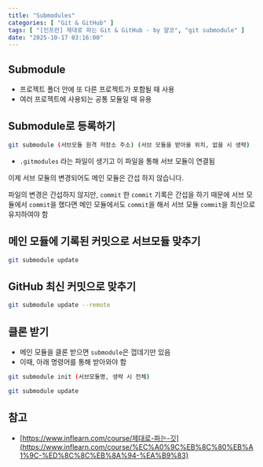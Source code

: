 ```yaml
---
title: "Submodules"
categories: [ "Git & GitHub" ]
tags: [ "[인프런] 제대로 파는 Git & GitHub - by 얄코", "git submodule" ]
date: "2025-10-17 03:16:00"
---
```


## Submodule

- 프로젝트 폴더 안에 또 다른 프로젝트가 포함될 때 사용
- 여러 프로젝트에 사용되는 공통 모듈일 때 유용

## Submodule로 등록하기

```bash
git submodule (서브모듈 원격 저장소 주소) (서브 모듈을 받아올 위치, 없을 시 생략)
```

- `.gitmodules` 라는 파일이 생기고 이 파일을 통해 서브 모듈이 연결됨

이제 서브 모듈의 변경되어도 메인 모듈은 간섭 하지 않습니다.

파일의 변경은 간섭하지 않지만, `commit` 한 `commit` 기록은 간섭을 하기 때문에
서브 모듈에서 `commit`을 했다면 메인 모듈에서도 `commit`을 해서 서브 모듈 `commit`을 최신으로 유지하여야 함

## 메인 모듈에 기록된 커밋으로 서브모듈 맞추기

```bash
git submodule update
```

## GitHub 최신 커밋으로 맞추기

```bash
git submodule update --remote
```

## 클론 받기

- 메인 모듈을 클론 받으면 `submodule`은 껍데기만 있음
- 이때, 아래 명령어를 통해 받아와야 함

```bash
git submodule init (서브모듈명, 생략 시 전체)
```

```bash
git submodule update
```

## 참고

- [https://www.inflearn.com/course/제대로-파는-깃](https://www.inflearn.com/course/%EC%A0%9C%EB%8C%80%EB%A1%9C-%ED%8C%8C%EB%8A%94-%EA%B9%83)
